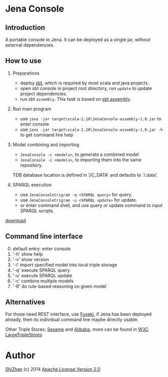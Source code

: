 Jena Console
============

Introduction
------------

A portable console to Jena. It can be deployed as a single jar, without external dependencies.

How to use
----------

1.  Preparations

    * deploy [sbt](https://github.com/harrah/xsbt/wiki), which is required by
      most scala and java projects.
    * open sbt console in project root directory, run `update` to update
      project dependencies.
    * run sbt `assembly`. This task is based on [sbt assembly](https://github.com/sbt/sbt-assembly).

2.  Run main program

    * use `java -jar target\scala-2.10\JenaConsole-assembly-1.0.jar` to enter console
    * use `java -jar target\scala-2.10\JenaConsole-assembly-1.0.jar -h` to get command line help

3.  Model combining and importing

    * `JenaConsole -c <models>`, to generate a combined model
    * `JenaConsole -i <models>`, to importing them into the same repository.

    TDB database location is defined in 'JC_DATA' and defaults to
    '<current working directory>/.data'.

4.  SPARQL execution

    * use `JenaConsoletrigram -q <SPARQL query>` for query.
    * use `JenaConsoletrigram -u <SPARQL update>` for update.
    * or enter command shell, and use query or update command to input SPARQL scripts.

[download](http://goo.gl/ZGDskR)

Command line interface
----------------------

0. default entry: enter console
1. '-h' show help
2. '-v' show version
3. '-i' import specified model into local triple storage
4. '-q' execute SPARQL query
5. '-u' execute SPARQL update
6. '-c' combine multiple models
7. '-R' do rule-based reasoning on given model

Alternatives
------------

For those need REST interface, use [Fuseki](http://jena.apache.org/documentation/serving_data/index.html),
if Jena has been deployed already, then its individual command line maybe directly usable. 

Other Triple Stores: [Sesame](http://www.openrdf.org/) and [Alibaba](http://www.openrdf.org/alibaba.jsp),
more can be found in [W3C LargeTripleStores](http://www.w3.org/wiki/LargeTripleStores)

Author
======

[ShiZhan](http://shizhan.github.com/) (c) 2014 [Apache License Version 2.0](http://www.apache.org/licenses/)
